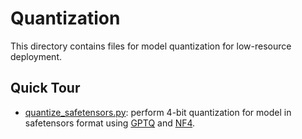 # Quantization

This directory contains files for model quantization for low-resource deployment.

## Quick Tour
* [quantize_safetensors.py](quantize_safetensors.py): perform 4-bit quantization for model in safetensors format using [GPTQ](https://arxiv.org/abs/2210.17323) and [NF4](https://huggingface.co/blog/4bit-transformers-bitsandbytes).
